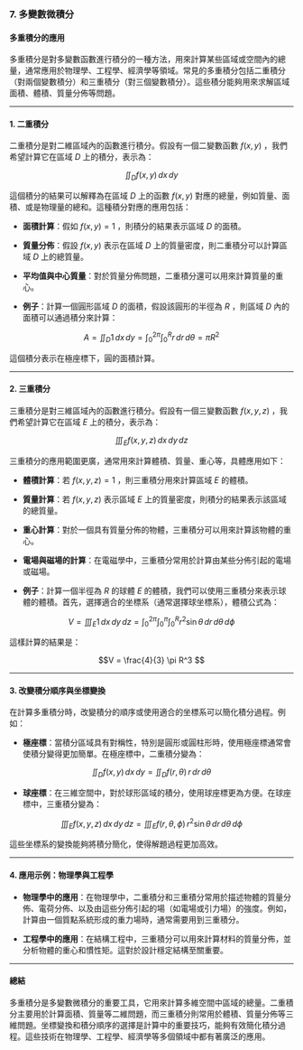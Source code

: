 ### **7. 多變數微積分**  
#### **多重積分的應用**

多重積分是對多變數函數進行積分的一種方法，用來計算某些區域或空間內的總量，通常應用於物理學、工程學、經濟學等領域。常見的多重積分包括二重積分（對兩個變數積分）和三重積分（對三個變數積分）。這些積分能夠用來求解區域面積、體積、質量分佈等問題。

---

#### **1. 二重積分**

二重積分是對二維區域內的函數進行積分。假設有一個二變數函數  $f(x, y)$ ，我們希望計算它在區域  $D$  上的積分，表示為：


```math
\iint_D f(x, y) \, dx \, dy

```

這個積分的結果可以解釋為在區域  $D$  上的函數  $f(x, y)$  對應的總量，例如質量、面積、或是物理量的總和。這種積分對應的應用包括：

- **面積計算**：假如  $f(x, y) = 1$ ，則積分的結果表示區域  $D$  的面積。

- **質量分佈**：假設  $f(x, y)$  表示在區域  $D$  上的質量密度，則二重積分可以計算區域  $D$  上的總質量。

- **平均值與中心質量**：對於質量分佈問題，二重積分還可以用來計算質量的重心。

- **例子**：計算一個圓形區域  $D$  的面積，假設該圓形的半徑為  $R$ ，則區域  $D$  內的面積可以通過積分來計算：


```math
A = \iint_D 1 \, dx \, dy = \int_0^{2\pi} \int_0^R r \, dr \, d\theta = \pi R^2

```

這個積分表示在極座標下，圓的面積計算。

---

#### **2. 三重積分**

三重積分是對三維區域內的函數進行積分。假設有一個三變數函數  $f(x, y, z)$ ，我們希望計算它在區域  $E$  上的積分，表示為：


```math
\iiint_E f(x, y, z) \, dx \, dy \, dz

```

三重積分的應用範圍更廣，通常用來計算體積、質量、重心等，具體應用如下：

- **體積計算**：若  $f(x, y, z) = 1$ ，則三重積分用來計算區域  $E$  的體積。

- **質量計算**：若  $f(x, y, z)$  表示區域  $E$  上的質量密度，則積分的結果表示該區域的總質量。

- **重心計算**：對於一個具有質量分佈的物體，三重積分可以用來計算該物體的重心。

- **電場與磁場的計算**：在電磁學中，三重積分常用於計算由某些分佈引起的電場或磁場。

- **例子**：計算一個半徑為  $R$  的球體  $E$  的體積，我們可以使用三重積分來表示球體的體積。首先，選擇適合的坐標系（通常選擇球坐標系），體積公式為：


```math
V = \iiint_E 1 \, dx \, dy \, dz = \int_0^{2\pi} \int_0^\pi \int_0^R r^2 \sin \theta \, dr \, d\theta \, d\phi

```

這樣計算的結果是：


```math
V = \frac{4}{3} \pi R^3

```

---

#### **3. 改變積分順序與坐標變換**

在計算多重積分時，改變積分的順序或使用適合的坐標系可以簡化積分過程。例如：

- **極座標**：當積分區域具有對稱性，特別是圓形或圓柱形時，使用極座標通常會使積分變得更加簡單。在極座標中，二重積分變為：


```math
\iint_D f(x, y) \, dx \, dy = \iint_D f(r, \theta) \, r \, dr \, d\theta

```

- **球座標**：在三維空間中，對於球形區域的積分，使用球座標更為方便。在球座標中，三重積分變為：


```math
\iiint_E f(x, y, z) \, dx \, dy \, dz = \iiint_E f(r, \theta, \phi) \, r^2 \sin \theta \, dr \, d\theta \, d\phi

```

這些坐標系的變換能夠將積分簡化，使得解題過程更加高效。

---

#### **4. 應用示例：物理學與工程學**

- **物理學中的應用**：在物理學中，二重積分和三重積分常用於描述物體的質量分佈、電荷分佈、以及由這些分佈引起的場（如電場或引力場）的強度。例如，計算由一個質點系統形成的重力場時，通常需要用到三重積分。

- **工程學中的應用**：在結構工程中，三重積分可以用來計算材料的質量分佈，並分析物體的重心和慣性矩。這對於設計穩定結構至關重要。

---

#### **總結**

多重積分是多變數微積分的重要工具，它用來計算多維空間中區域的總量。二重積分主要用於計算面積、質量等二維問題，而三重積分則常用於體積、質量分佈等三維問題。坐標變換和積分順序的選擇是計算中的重要技巧，能夠有效簡化積分過程。這些技術在物理學、工程學、經濟學等多個領域中都有著廣泛的應用。
